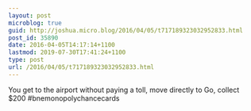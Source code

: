 ```yaml
---
layout: post
microblog: true
guid: http://joshua.micro.blog/2016/04/05/t717189323032952833.html
post_id: 35890
date: 2016-04-05T14:17:14+1100
lastmod: 2019-07-30T17:41:24+1100
type: post
url: /2016/04/05/t717189323032952833.html
---
```

You get to the airport without paying a toll, move directly to Go, collect $200 #bnemonopolychancecards
